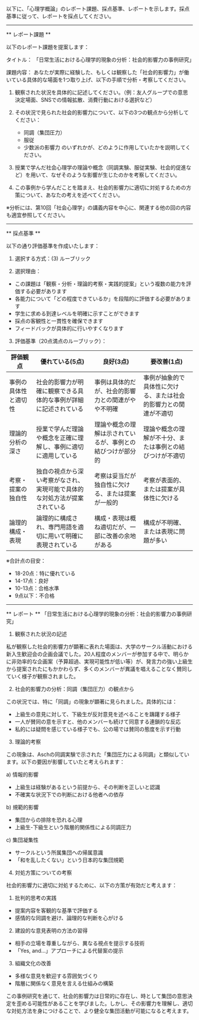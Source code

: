 以下に、「心理学概論」のレポート課題、採点基準、レポートを示します。採点基準に従って、レポートを採点してください。

---------------------------------------
** レポート課題 **

以下のレポート課題を提案します：

タイトル：
「日常生活における心理学的現象の分析：社会的影響力の事例研究」

課題内容：
あなたが実際に経験した、もしくは観察した「社会的影響力」が働いている具体的な場面を1つ取り上げ、以下の手順で分析・考察してください。

1. 観察された状況を具体的に記述してください。（例：友人グループでの意思決定場面、SNSでの情報拡散、消費行動における選択など）

2. その状況で見られた社会的影響力について、以下の3つの観点から分析してください：
   - 同調（集団圧力）
   - 服従
   - 少数派の影響力
のいずれかが、どのように作用していたかを説明してください。

3. 授業で学んだ社会心理学の理論や概念（同調実験、服従実験、社会的促進など）を用いて、なぜそのような影響が生じたのかを考察してください。

4. この事例から学んだことを踏まえ、社会的影響力に適切に対処するための方策について、あなたの考えを述べてください。

※分析には、第10回「社会心理学」の講義内容を中心に、関連する他の回の内容も適宜参照してください。

---------------------------------------
** 採点基準 **

以下の通り評価基準を作成いたします：

1. 選択する方式：(3) ルーブリック

2. 選択理由：
- この課題は「観察・分析・理論的考察・実践的提案」という複数の能力を評価する必要があります
- 各能力について「どの程度できているか」を段階的に評価する必要があります
- 学生に求める到達レベルを明確に示すことができます
- 採点の客観性と一貫性を確保できます
- フィードバックが具体的に行いやすくなります

3. 評価基準（20点満点のルーブリック）：

| 評価観点 | 優れている(5点) | 良好(3点) | 要改善(1点) |
|---------|---------------|----------|-----------|
| 事例の具体性と適切性 | 社会的影響力が明確に観察できる具体的な事例が詳細に記述されている | 事例は具体的だが、社会的影響力との関連がやや不明確 | 事例が抽象的で具体性に欠ける、または社会的影響力との関連が不適切 |
| 理論的分析の深さ | 授業で学んだ理論や概念を正確に理解し、事例に適切に適用している | 理論や概念の理解は示されているが、事例との結びつけが部分的 | 理論や概念の理解が不十分、または事例との結びつけが不適切 |
| 考察・提案の独自性 | 独自の視点から深い考察がなされ、実現可能で具体的な対処方法が提案されている | 考察は妥当だが独自性に欠ける、または提案が一般的 | 考察が表面的、または提案が具体性に欠ける |
| 論理的構成・表現 | 論理的に構成され、専門用語を適切に用いて明確に表現されている | 構成・表現は概ね適切だが、一部に改善の余地がある | 構成が不明確、または表現に問題が多い |

※合計点の目安：
- 18-20点：特に優れている
- 14-17点：良好
- 10-13点：合格水準
- 9点以下：不合格

---------------------------------------
** レポート **
「日常生活における心理学的現象の分析：社会的影響力の事例研究」

1. 観察された状況の記述

私が観察した社会的影響力が顕著に表れた場面は、大学のサークル活動における新入生歓迎会の企画会議でした。20人程度のメンバーが参加する中で、明らかに非効率的な企画案（予算超過、実現可能性が低い等）が、発言力の強い上級生から提案されたにもかかわらず、多くのメンバーが異議を唱えることなく賛同していく様子が観察されました。

2. 社会的影響力の分析：同調（集団圧力）の観点から

この状況では、特に「同調」の現象が顕著に見られました。具体的には：
- 上級生の意見に対して、下級生が反対意見を述べることを躊躇する様子
- 一人が賛同の意を示すと、他のメンバーも続けて同意する連鎖的な反応
- 私的には疑問を感じている様子でも、公の場では賛同の態度を示す行動

3. 理論的考察

この現象は、Aschの同調実験で示された「集団圧力による同調」と類似しています。以下の要因が影響していたと考えられます：

a) 情報的影響
- 上級生は経験があるという前提から、その判断を正しいと認識
- 不確実な状況下での判断における他者への依存

b) 規範的影響
- 集団からの排除を恐れる心理
- 上級生-下級生という階層的関係性による同調圧力

c) 集団凝集性
- サークルという所属集団への帰属意識
- 「和を乱したくない」という日本的な集団規範

4. 対処方策についての考察

社会的影響力に適切に対処するために、以下の方策が有効だと考えます：

1) 批判的思考の実践
- 提案内容を客観的な基準で評価する
- 感情的な同調を避け、論理的な判断を心がける

2) 建設的な意見表明の方法の習得
- 相手の立場を尊重しながら、異なる視点を提示する技術
- 「Yes, and...」アプローチによる代替案の提示

3) 組織文化の改善
- 多様な意見を歓迎する雰囲気づくり
- 階層に関係なく意見を言える仕組みの構築

この事例研究を通じて、社会的影響力は日常的に存在し、時として集団の意思決定を歪める可能性があることを学びました。しかし、その影響力を理解し、適切な対処方法を身につけることで、より健全な集団活動が可能になると考えます。

